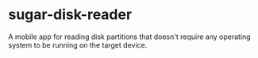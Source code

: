 # sugar-disk-reader
A mobile app for reading disk partitions that doesn't require any operating system to be running on the target device.
